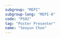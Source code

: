 ```yaml
---
subgroup: "MEPI"
subgroup-long: "MEPI-8"
code: "PS02"
tag: "Poster Presenter"
name: "Seoyun Choe"
---
```

